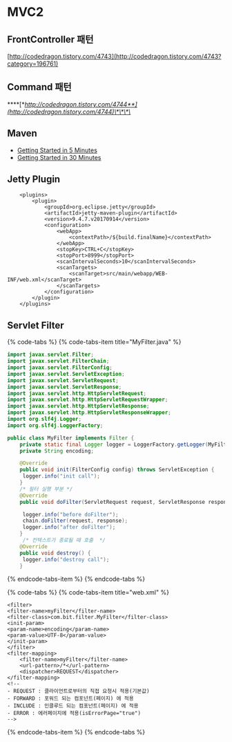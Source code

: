# MVC2

## FrontController 패턴

[http://codedragon.tistory.com/4743](http://codedragon.tistory.com/4743?category=196761)

## Command 패턴

\*\*\*\*[**http://codedragon.tistory.com/4744**](http://codedragon.tistory.com/4744)\*\*\*\*

## Maven

* [Getting Started in 5 Minutes](https://maven.apache.org/guides/getting-started/maven-in-five-minutes.html)
* [Getting Started in 30 Minutes](https://maven.apache.org/guides/getting-started/index.html)

## Jetty Plugin

```text
    <plugins>
        <plugin>
            <groupId>org.eclipse.jetty</groupId>
            <artifactId>jetty-maven-plugin</artifactId>
            <version>9.4.7.v20170914</version>
            <configuration>
                <webApp>
                    <contextPath>/${build.finalName}</contextPath>
                </webApp>
                <stopKey>CTRL+C</stopKey>
                <stopPort>8999</stopPort>
                <scanIntervalSeconds>10</scanIntervalSeconds>
                <scanTargets>
                    <scanTarget>src/main/webapp/WEB-INF/web.xml</scanTarget>
                </scanTargets>
            </configuration>
        </plugin>
    </plugins>
```

## Servlet Filter

{% code-tabs %}
{% code-tabs-item title="MyFilter.java" %}
```java
import javax.servlet.Filter; 
import javax.servlet.FilterChain; 
import javax.servlet.FilterConfig; 
import javax.servlet.ServletException; 
import javax.servlet.ServletRequest; 
import javax.servlet.ServletResponse; 
import javax.servlet.http.HttpServletRequest; 
import javax.servlet.http.HttpServletRequestWrapper; 
import javax.servlet.http.HttpServletResponse; 
import javax.servlet.http.HttpServletResponseWrapper; 
import org.slf4j.Logger; 
import org.slf4j.LoggerFactory; 

public class MyFilter implements Filter { 
    private static final Logger logger = LoggerFactory.getLogger(MyFilter.class); 
    private String encoding; 

    @Override 
    public void init(FilterConfig config) throws ServletException { 
     logger.info("init call");
    } 
    /* 필터 실행 부분 */ 
    @Override 
    public void doFilter(ServletRequest request, ServletResponse response, FilterChain chain) throws IOException, ServletException {

     logger.info("before doFilter"); 
     chain.doFilter(request, response);
     logger.info("after doFilter"); 
    } 
     /* 컨텍스트가 종료될 때 호출  */ 
    @Override 
    public void destroy() {
     logger.info("destroy call"); 
    }
```
{% endcode-tabs-item %}
{% endcode-tabs %}

{% code-tabs %}
{% code-tabs-item title="web.xml" %}
```markup
<filter> 
<filter-name>myFilter</filter-name> 
<filter-class>com.bit.filter.MyFilter</filter-class> 
<init-param> 
<param-name>encoding</param-name> 
<param-value>UTF-8</param-value> 
</init-param> 
</filter> 
<filter-mapping>
    <filter-name>myFilter</filter-name>
    <url-pattern>/*</url-pattern>
    <dispatcher>REQUEST</dispatcher>
</filter-mapping>
<!--
- REQUEST : 클라이언트로부터의 직접 요청시 적용(기본값)
- FORWARD : 포워드 되는 컴포넌트(페이지) 에 적용
- INCLUDE : 인클루드 되는 컴포넌트(페이지) 에 적용
- ERROR : 에러페이지에 적용(isErrorPage="true")
-->
```
{% endcode-tabs-item %}
{% endcode-tabs %}

